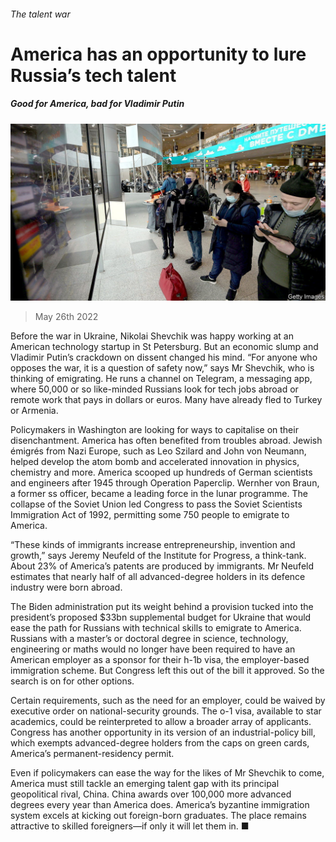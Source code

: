 ###### The talent war

# America has an opportunity to lure Russia’s tech talent 

##### Good for America, bad for Vladimir Putin 

![image](images/20220528_USP505.jpg) 

> May 26th 2022 

Before the war in Ukraine, Nikolai Shevchik was happy working at an American technology startup in St Petersburg. But an economic slump and Vladimir Putin’s crackdown on dissent changed his mind. “For anyone who opposes the war, it is a question of safety now,” says Mr Shevchik, who is thinking of emigrating. He runs a channel on Telegram, a messaging app, where 50,000 or so like-minded Russians look for tech jobs abroad or remote work that pays in dollars or euros. Many have already fled to Turkey or Armenia.

Policymakers in Washington are looking for ways to capitalise on their disenchantment. America has often benefited from troubles abroad. Jewish émigrés from Nazi Europe, such as Leo Szilard and John von Neumann, helped develop the atom bomb and accelerated innovation in physics, chemistry and more. America scooped up hundreds of German scientists and engineers after 1945 through Operation Paperclip. Wernher von Braun, a former ss officer, became a leading force in the lunar programme. The collapse of the Soviet Union led Congress to pass the Soviet Scientists Immigration Act of 1992, permitting some 750 people to emigrate to America.

“These kinds of immigrants increase entrepreneurship, invention and growth,” says Jeremy Neufeld of the Institute for Progress, a think-tank. About 23% of America’s patents are produced by immigrants. Mr Neufeld estimates that nearly half of all advanced-degree holders in its defence industry were born abroad.

The Biden administration put its weight behind a provision tucked into the president’s proposed $33bn supplemental budget for Ukraine that would ease the path for Russians with technical skills to emigrate to America. Russians with a master’s or doctoral degree in science, technology, engineering or maths would no longer have been required to have an American employer as a sponsor for their h-1b visa, the employer-based immigration scheme. But Congress left this out of the bill it approved. So the search is on for other options. 

Certain requirements, such as the need for an employer, could be waived by executive order on national-security grounds. The o-1 visa, available to star academics, could be reinterpreted to allow a broader array of applicants. Congress has another opportunity in its version of an industrial-policy bill, which exempts advanced-degree holders from the caps on green cards, America’s permanent-residency permit.

Even if policymakers can ease the way for the likes of Mr Shevchik to come, America must still tackle an emerging talent gap with its principal geopolitical rival, China. China awards over 100,000 more advanced degrees every year than America does. America’s byzantine immigration system excels at kicking out foreign-born graduates. The place remains attractive to skilled foreigners—if only it will let them in. ■


